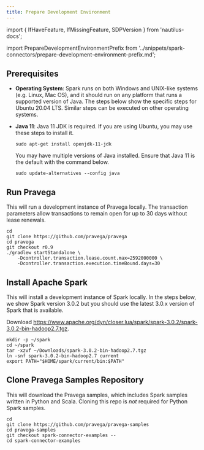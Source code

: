 ```yaml
---
title: Prepare Development Environment
---
```


<!--
Copyright (c) Dell Inc., or its subsidiaries. All Rights Reserved.
Licensed under the Apache License, Version 2.0 (the "License");
you may not use this file except in compliance with the License.
You may obtain a copy of the License at
    http://www.apache.org/licenses/LICENSE-2.0
-->
import { IfHaveFeature, IfMissingFeature, SDPVersion } from 'nautilus-docs';

import PrepareDevelopmentEnvironmentPrefix from '../snippets/spark-connectors/prepare-development-environment-prefix.md';
<IfHaveFeature feature="nautilus">
<PrepareDevelopmentEnvironmentPrefix />
</IfHaveFeature>

## Prerequisites

- **Operating System**: Spark runs on both Windows and UNIX-like systems (e.g. Linux, Mac OS), and it should run on any platform that runs a supported version of Java. The steps below show the specific steps for Ubuntu 20.04 LTS. Similar steps can be executed on other operating systems.

- **Java 11**: Java 11 JDK is required. If you are using Ubuntu, you may use these steps to install it.

    ```shell
    sudo apt-get install openjdk-11-jdk
    ```

    You may have multiple versions of Java installed. Ensure that Java 11 is the default with the command below.

    ```shell
    sudo update-alternatives --config java
    ```

## Run Pravega

This will run a development instance of Pravega locally. The transaction parameters allow transactions to remain open for up to 30 days without lease renewals.

```shell
cd
git clone https://github.com/pravega/pravega
cd pravega
git checkout r0.9
./gradlew startStandalone \
    -Dcontroller.transaction.lease.count.max=2592000000 \
    -Dcontroller.transaction.execution.timeBound.days=30
```

## Install Apache Spark

This will install a development instance of Spark locally. In the steps below, we show Spark version 3.0.2 but you should use the latest 3.0.x version of Spark that is available.

Download https://www.apache.org/dyn/closer.lua/spark/spark-3.0.2/spark-3.0.2-bin-hadoop2.7.tgz.

```shell
mkdir -p ~/spark
cd ~/spark
tar -xzvf ~/Downloads/spark-3.0.2-bin-hadoop2.7.tgz
ln -snf spark-3.0.2-bin-hadoop2.7 current
export PATH="$HOME/spark/current/bin:$PATH"
```

## Clone Pravega Samples Repository

This will download the Pravega samples, which includes Spark samples written in Python and Scala. Cloning this repo is *not* required for Python Spark samples.

```shell
cd
git clone https://github.com/pravega/pravega-samples
cd pravega-samples
git checkout spark-connector-examples --
cd spark-connector-examples
```
